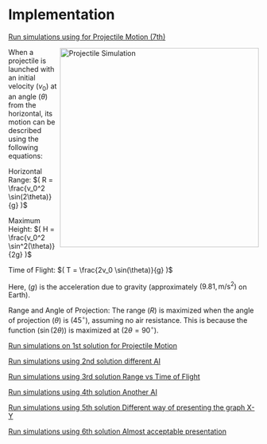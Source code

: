# Implementation

[Run simulations using for Projectile Motion (7th)](https://mg-2025p03.github.io/physics/Physics/1%20Mechanics/pNewAngle6.html)

<img align="right" src="https://mg-2025p03.github.io/physics/_pics/pSimulation.png" alt="Projectile Simulation" width="400px" height="400px">

When a projectile is launched with an initial velocity $( v_0 )$ at an angle $( \theta )$ from the horizontal, its motion can be described using the following equations:

Horizontal Range: $( R = \frac{v_0^2 \sin(2\theta)}{g} )$

Maximum Height: $( H = \frac{v_0^2 \sin^2(\theta)}{2g} )$

Time of Flight: $( T = \frac{2v_0 \sin(\theta)}{g} )$

Here, $( g )$ is the acceleration due to gravity (approximately $( 9.81 , \text{m/s}^2 )$ on Earth).

Range and Angle of Projection: The range $( R )$ is maximized when the angle of projection $( \theta )$ is $( 45^\circ )$, assuming no air resistance. This is because the function $( \sin(2\theta) )$ is maximized at $( 2\theta = 90^\circ )$.

[Run simulations on 1st solution for Projectile Motion](https://mg-2025p03.github.io/physics/Physics/1%20Mechanics/pSimulation2.html)

[Run simulations using 2nd solution different AI](https://mg-2025p03.github.io/physics/Physics/1%20Mechanics/pNewAngle.html)

[Run simulations using 3rd solution Range vs Time of Flight](https://mg-2025p03.github.io/physics/Physics/1%20Mechanics/pNewAngle2.html)

[Run simulations using 4th solution Another AI](https://mg-2025p03.github.io/physics/Physics/1%20Mechanics/pNewAngle3.html)

[Run simulations using 5th solution Different way of presenting the graph X-Y](https://mg-2025p03.github.io/physics/Physics/1%20Mechanics/pNewAngle4.html)

[Run simulations using 6th solution Almost acceptable presentation](https://mg-2025p03.github.io/physics/Physics/1%20Mechanics/pNewAngle5.html)
